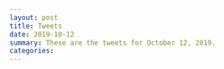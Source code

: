 ```yaml
---
layout: post
title: Tweets
date: 2019-10-12
summary: These are the tweets for October 12, 2019.
categories:
---
```


